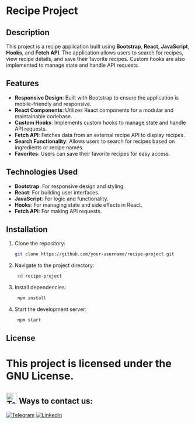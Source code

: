 # Recipe Project

## Description
This project is a recipe application built using **Bootstrap**, **React**, **JavaScript**, **Hooks**, and **Fetch API**. The application allows users to search for recipes, view recipe details, and save their favorite recipes. Custom hooks are also implemented to manage state and handle API requests.

## Features
- **Responsive Design**: Built with Bootstrap to ensure the application is mobile-friendly and responsive.
- **React Components**: Utilizes React components for a modular and maintainable codebase.
- **Custom Hooks**: Implements custom hooks to manage state and handle API requests.
- **Fetch API**: Fetches data from an external recipe API to display recipes.
- **Search Functionality**: Allows users to search for recipes based on ingredients or recipe names.
- **Favorites**: Users can save their favorite recipes for easy access.

## Technologies Used
- **Bootstrap**: For responsive design and styling.
- **React**: For building user interfaces.
- **JavaScript**: For logic and functionality.
- **Hooks**: For managing state and side effects in React.
- **Fetch API**: For making API requests.

## Installation
1. Clone the repository:
   ```bash
   git clone https://github.com/your-username/recipe-project.git

2. Navigate to the project directory:
   ```bash
    cd recipe-project

4. Install dependencies:
   ```bash
    npm install

6. Start the development server:
   ```bash
    npm start

## License
# This project is licensed under the GNU License.


## <img src="https://raw.githubusercontent.com/Tarikul-Islam-Anik/Animated-Fluent-Emojis/master/Emojis/People/Technologist.png" alt="Technologist" width="30" height="30" /> Ways to contact us:

[![Telegram](https://img.shields.io/badge/Telegram-2CA5E0?style=for-the-badge&logo=telegram&logoColor=white)](https://t.me/Edwardfoxofficial)
[![Linkedin](https://img.shields.io/badge/Linkedin-800080?style=for-the-badge&logo=linkedin&logoColor=white)](https://)
